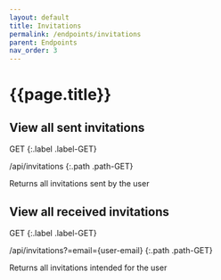```yaml
---
layout: default
title: Invitations
permalink: /endpoints/invitations
parent: Endpoints
nav_order: 3
---
```


# {{page.title}}

<!-- ================ -->
## View all sent invitations
GET
{:.label .label-GET}

/api/invitations
{:.path .path-GET}

Returns all invitations sent by the user

<!-- ================ -->


<!-- ================ -->
## View all received invitations
GET
{:.label .label-GET}

/api/invitations?=email={user-email}
{:.path .path-GET}

Returns all invitations intended for the user

<!-- ================ -->